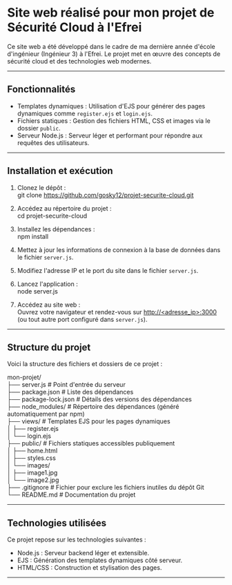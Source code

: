 # Site web réalisé pour mon projet de Sécurité Cloud à l'Efrei

Ce site web a été développé dans le cadre de ma dernière année d'école d'ingénieur (Ingénieur 3) à l'Efrei. Le projet met en œuvre des concepts de sécurité cloud et des technologies web modernes.

---

## Fonctionnalités

- Templates dynamiques : Utilisation d'EJS pour générer des pages dynamiques comme `register.ejs` et `login.ejs`.
- Fichiers statiques : Gestion des fichiers HTML, CSS et images via le dossier `public`.
- Serveur Node.js : Serveur léger et performant pour répondre aux requêtes des utilisateurs.

---

## Installation et exécution

1. Clonez le dépôt :  
   git clone https://github.com/gosky12/projet-securite-cloud.git

2. Accédez au répertoire du projet :  
   cd projet-securite-cloud

3. Installez les dépendances :  
   npm install

4. Mettez à jour les informations de connexion à la base de données dans le fichier `server.js`.

5. Modifiez l'adresse IP et le port du site dans le fichier `server.js`.

6. Lancez l'application :  
   node server.js

7. Accédez au site web :  
   Ouvrez votre navigateur et rendez-vous sur [http://<adresse_ip>:3000](http://<adresse_ip>:3000) (ou tout autre port configuré dans `server.js`).

---

## Structure du projet

Voici la structure des fichiers et dossiers de ce projet :

mon-projet/  
├── server.js                  # Point d'entrée du serveur  
├── package.json               # Liste des dépendances  
├── package-lock.json          # Détails des versions des dépendances  
├── node_modules/              # Répertoire des dépendances (généré automatiquement par npm)  
├── views/                     # Templates EJS pour les pages dynamiques  
│   ├── register.ejs  
│   └── login.ejs  
├── public/                    # Fichiers statiques accessibles publiquement  
│   ├── home.html  
│   ├── styles.css  
│   └── images/  
│       ├── image1.jpg  
│       └── image2.jpg  
├── .gitignore                 # Fichier pour exclure les fichiers inutiles du dépôt Git  
└── README.md                  # Documentation du projet  

---

## Technologies utilisées

Ce projet repose sur les technologies suivantes :

- Node.js : Serveur backend léger et extensible.
- EJS : Génération des templates dynamiques côté serveur.
- HTML/CSS : Construction et stylisation des pages.

---